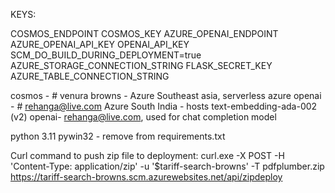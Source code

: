 KEYS:

COSMOS_ENDPOINT
COSMOS_KEY
AZURE_OPENAI_ENDPOINT
AZURE_OPENAI_API_KEY
OPENAI_API_KEY
SCM_DO_BUILD_DURING_DEPLOYMENT=true
AZURE_STORAGE_CONNECTION_STRING
FLASK_SECRET_KEY
AZURE_TABLE_CONNECTION_STRING

cosmos - # venura browns - Azure Southeast asia, serverless
azure openai - # rehanga@live.com Azure South India - hosts text-embedding-ada-002 (v2)
openai- rehanga@live.com, used for chat completion model

python 3.11
pywin32 - remove from requirements.txt

Curl command to push zip file to deployment:
curl.exe -X POST -H 'Content-Type: application/zip' -u '$tariff-search-browns' -T pdfplumber.zip https://tariff-search-browns.scm.azurewebsites.net/api/zipdeploy